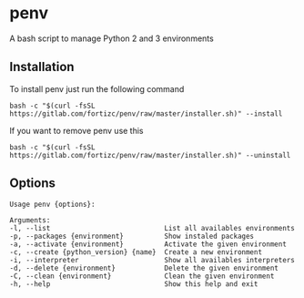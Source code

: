 # penv
A bash script to manage Python 2 and 3 environments

## Installation
To install penv just run the following command
```
bash -c "$(curl -fsSL https://gitlab.com/fortizc/penv/raw/master/installer.sh)" --install
```
If you want to remove penv use this
```
bash -c "$(curl -fsSL https://gitlab.com/fortizc/penv/raw/master/installer.sh)" --uninstall
```

## Options
```
Usage penv {options}:

Arguments:
-l, --list                            List all availables environments
-p, --packages {environment}          Show instaled packages
-a, --activate {environment}          Activate the given environment
-c, --create {python_version} {name}  Create a new environment
-i, --interpreter                     Show all availables interpreters
-d, --delete {environment}            Delete the given environment
-C, --clean {environment}             Clean the given environment
-h, --help                            Show this help and exit
```
